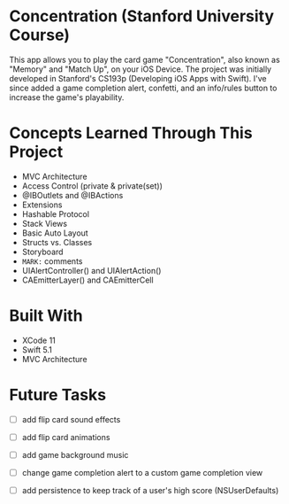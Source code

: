 # Concentration (Stanford University Course)

This app allows you to play the card game "Concentration", also known as "Memory" and "Match Up", on your iOS Device. The project was initially developed in Stanford's CS193p (Developing iOS Apps with Swift). I've since added a game completion alert, confetti, and an info/rules button to increase the game's playability. 

# Concepts Learned Through This Project
- MVC Architecture
- Access Control (private & private(set))
- @IBOutlets and @IBActions
- Extensions
- Hashable Protocol
- Stack Views
- Basic Auto Layout
- Structs vs. Classes
- Storyboard
- `MARK:` comments
- UIAlertController() and UIAlertAction()
- CAEmitterLayer() and CAEmitterCell

# Built With
- XCode 11
- Swift 5.1
- MVC Architecture

# Future Tasks
- [ ] add flip card sound effects
- [ ] add flip card animations
- [ ] add game background music
- [ ] change game completion alert to a custom game completion view
- [ ] add persistence to keep track of a user's high score (NSUserDefaults)

